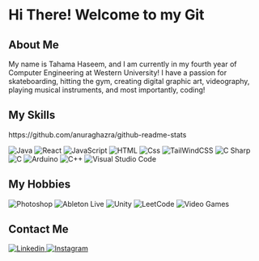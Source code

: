 # Hi There! Welcome to my Git

## About Me

My name is Tahama Haseem, and I am currently in my fourth year of Computer Engineering at Western University! I have a passion for skateboarding, hitting the gym, creating digital graphic art, videography, playing musical instruments, and most importantly, coding!

## My Skills

<p>https://github.com/anuraghazra/github-readme-stats</p>

<p>
  <img alt="Java" src="https://img.shields.io/badge/java-%23ED8B00.svg?style=for-the-badge&logo=openjdk&logoColor=white" />
  <img alt="React" src="https://img.shields.io/badge/React-61DAFB?logo=react&logoColor=white&style=for-the-badge" />
  <img alt="JavaScript" src="https://img.shields.io/badge/JavaScript-F7DF1E?logo=javascript&logoColor=white&style=for-the-badge" />
  <img alt="HTML" src="https://img.shields.io/badge/HTML-E34F26?logo=html5&logoColor=white&style=for-the-badge" />
  <img alt="Css" src="https://img.shields.io/badge/CSS-1572B6?logo=css3&logoColor=white&style=for-the-badge" />
  <img alt="TailWindCSS" src="https://img.shields.io/badge/tailwindcss-%2338B2AC.svg?style=for-the-badge&logo=tailwind-css&logoColor=white" />
  <img alt="C Sharp" src="https://img.shields.io/badge/C%23-239120?logo=c-sharp&logoColor=white&style=for-the-badge" />
  <img alt="C" src="https://img.shields.io/badge/C-00599C?style=for-the-badge&logo=c&logoColor=white" />
  <img alt="Arduino" src="https://img.shields.io/badge/arduino-00979D?logo=arduino&logoColor=white&style=for-the-badge" />
  <img alt="C++" src="https://img.shields.io/badge/c++-%2300599C.svg?style=for-the-badge&logo=c%2B%2B&logoColor=white" />
  <img alt="Visual Studio Code" src="https://img.shields.io/badge/Visual%20Studio%20Code-007ACC.svg?style=for-the-badge&logo=Visual-Studio-Code&logoColor=white" />
</p>

## My Hobbies

<p>
  <img alt="Photoshop" src="https://img.shields.io/badge/adobe%20photoshop-%2331A8FF.svg?style=for-the-badge&logo=adobe%20photoshop&logoColor=white" />
  <img alt="Ableton Live" src="https://img.shields.io/badge/Ableton%20Live-000000.svg?style=for-the-badge&logo=Ableton-Live&logoColor=white"/>
  <img alt="Unity" src="https://img.shields.io/badge/Unity-FFFFFF.svg?style=for-the-badge&logo=Unity&logoColor=black" />
  <img alt="LeetCode" src="https://img.shields.io/badge/LeetCode-000000?style=for-the-badge&logo=LeetCode&logoColor=#d16c06" />
  <img alt="Video Games" src="https://img.shields.io/badge/Video%20Games-000000.svg?style=for-the-badge&logo=Steam&logoColor=white" />
</p>


## Contact Me

<a href="https://www.linkedin.com/in/tahama-haseem-a5b239192/">
  <img
    alt="Linkedin"
    src="https://img.shields.io/badge/linkedin-0077B5?logo=linkedin&logoColor=white&style=for-the-badge"
  />
</a>
<a href="https://www.instagram.com/tihamahhaseem/">
  <img
    alt="Instagram"
    src="https://img.shields.io/badge/Instagram-E4405F?logo=instagram&logoColor=white&style=for-the-badge"
  />
</a>
